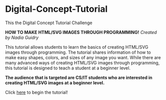 # Digital-Concept-Tutorial
This the Digital Concept Tutorial Challenge

**HOW TO MAKE HTML/SVG IMAGES THROUGH PROGRAMMING!**
*Created by Nadia Guidry*

This tutorial allows students to learn the basics of creating HTML/SVG images through programming. The tutorial shares information of how to make easy shapes, colors, and sizes of any image you want. While there are many advanced ways of creating HTML/SVG images through programming, this tutorial is designed to teach a student at a beginner level.

**The audience that is targeted are CS/IT students who are interested in creating HTML/SVG images at a beginner level.**

Click [here](https://github.com/nadiaguidry/Digital-Concept-Tutorial/blob/master/Digital%20Concept%20Project.md) to begin the tutorial!
